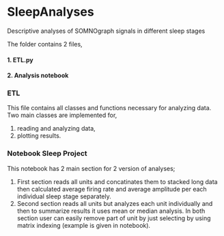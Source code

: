 # SleepAnalyses
Descriptive analyses of SOMNOgraph signals in different sleep stages


The folder contains 2 files,
#### 1. ETL.py
#### 2. Analysis notebook

### ETL

This file contains all classes and functions necessary for analyzing data. Two main classes are implemented for,
1. reading and analyzing data, 
2. plotting results.

### Notebook Sleep Project 

This notebook has 2 main section for 2 version of analyses; 
1. First section reads all units and concatinates them to stacked long data then calculated average firing rate and average amplitude per each individual sleep stage separately. 
2. Second section reads all units but analyzes each unit individually and then to summarize results it uses mean or median analysis. 
In both section user can easily remove part of unit by just selecting by using matrix indexing (example is given in notebook).
